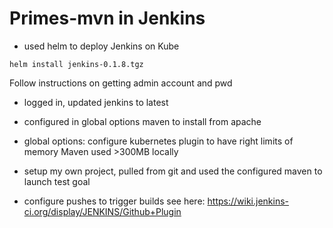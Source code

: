 # Primes-mvn in Jenkins

- used helm to deploy Jenkins on Kube

```helm install jenkins-0.1.8.tgz```

Follow instructions on getting admin account and pwd

- logged in, updated jenkins to latest

- configured in global options maven to install from apache

- global options: configure kubernetes plugin to have right limits of memory
 Maven used >300MB locally

- setup my own project, pulled from git and used the configured maven to launch test goal

- configure pushes to trigger builds
see here: https://wiki.jenkins-ci.org/display/JENKINS/Github+Plugin
